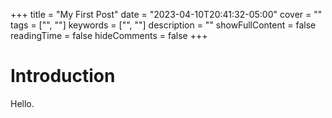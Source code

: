 +++
title = "My First Post"
date = "2023-04-10T20:41:32-05:00"
cover = ""
tags = ["", ""]
keywords = ["", ""]
description = ""
showFullContent = false
readingTime = false
hideComments = false
+++

# Introduction

Hello.
